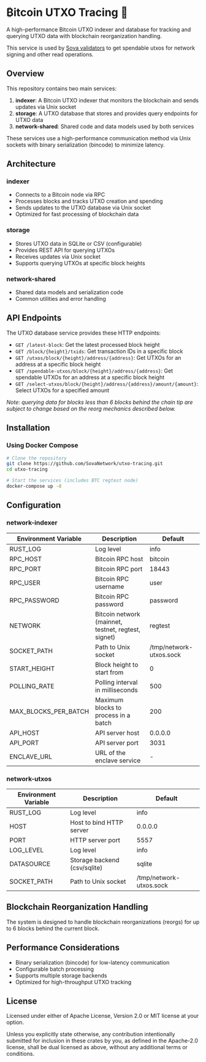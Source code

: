# &#8383;itcoin UTXO Tracing :orange_book:

A high-performance Bitcoin UTXO indexer and database for tracking and querying UTXO data with blockchain reorganization handling.

This service is used by [Sova validators](https://github.com/SovaNetwork/sova-reth) to get spendable utxos for network signing and other read operations.

## Overview

This repository contains two main services:

1. **indexer**: A Bitcoin UTXO indexer that monitors the blockchain and sends updates via Unix socket
2. **storage**: A UTXO database that stores and provides query endpoints for UTXO data
3. **network-shared**: Shared code and data models used by both services

These services use a high-performance communication method via Unix sockets with binary serialization (bincode) to minimize latency.

## Architecture

### indexer
- Connects to a Bitcoin node via RPC
- Processes blocks and tracks UTXO creation and spending
- Sends updates to the UTXO database via Unix socket
- Optimized for fast processing of blockchain data

### storage
- Stores UTXO data in SQLite or CSV (configurable)
- Provides REST API for querying UTXOs
- Receives updates via Unix socket
- Supports querying UTXOs at specific block heights

### network-shared
- Shared data models and serialization code
- Common utilities and error handling

## API Endpoints

The UTXO database service provides these HTTP endpoints:

- `GET /latest-block`: Get the latest processed block height
- `GET /block/{height}/txids`: Get transaction IDs in a specific block
- `GET /utxos/block/{height}/address/{address}`: Get UTXOs for an address at a specific block height
- `GET /spendable-utxos/block/{height}/address/{address}`: Get spendable UTXOs for an address at a specific block height
- `GET /select-utxos/block/{height}/address/{address}/amount/{amount}`: Select UTXOs for a specified amount

*Note: querying data for blocks less than 6 blocks behind the chain tip are subject to change based on the reorg mechanics described below.*

## Installation

### Using Docker Compose

```bash
# Clone the repository
git clone https://github.com/SovaNetwork/utxo-tracing.git
cd utxo-tracing

# Start the services (includes BTC regtest node)
docker-compose up -d
```

## Configuration

### network-indexer

| Environment Variable | Description | Default |
|---------------------|-------------|---------|
| RUST_LOG | Log level | info |
| RPC_HOST | Bitcoin RPC host | bitcoin |
| RPC_PORT | Bitcoin RPC port | 18443 |
| RPC_USER | Bitcoin RPC username | user |
| RPC_PASSWORD | Bitcoin RPC password | password |
| NETWORK | Bitcoin network (mainnet, testnet, regtest, signet) | regtest |
| SOCKET_PATH | Path to Unix socket | /tmp/network-utxos.sock |
| START_HEIGHT | Block height to start from | 0 |
| POLLING_RATE | Polling interval in milliseconds | 500 |
| MAX_BLOCKS_PER_BATCH | Maximum blocks to process in a batch | 200 |
| API_HOST | API server host | 0.0.0.0 |
| API_PORT | API server port | 3031 |
| ENCLAVE_URL | URL of the enclave service | - |

### network-utxos

| Environment Variable | Description | Default |
|---------------------|-------------|---------|
| RUST_LOG | Log level | info |
| HOST | Host to bind HTTP server | 0.0.0.0 |
| PORT | HTTP server port | 5557 |
| LOG_LEVEL | Log level | info |
| DATASOURCE | Storage backend (csv/sqlite) | sqlite |
| SOCKET_PATH | Path to Unix socket | /tmp/network-utxos.sock |


## Blockchain Reorganization Handling

The system is designed to handle blockchain reorganizations (reorgs) for up to 6 blocks behind the current block. 

## Performance Considerations

- Binary serialization (bincode) for low-latency communication
- Configurable batch processing
- Supports multiple storage backends
- Optimized for high-throughput UTXO tracking

## License

Licensed under either of Apache License, Version 2.0 or MIT license at your option.

Unless you explicitly state otherwise, any contribution intentionally submitted for inclusion in these crates by you, as defined in the Apache-2.0 license, shall be dual licensed as above, without any additional terms or conditions.
